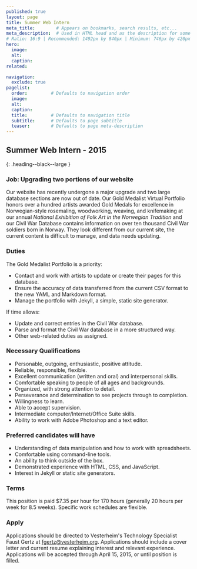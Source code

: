 ```yaml
---
published: true
layout: page
title: Summer Web Intern
meta_title:        # Appears on bookmarks, search results, etc...
meta_description:  # Used in HTML head and as the description for some search engines
# Ratio: 16:9 | Recommended: 1492px by 840px | Minimum: 746px by 420px
hero:
  image:
  alt:
  caption:
related:

navigation:
  exclude: true
pagelist:
  order:         # Defaults to navigation order
  image: 
  alt: 
  caption:
  title:         # Defaults to navigation title
  subtitle:      # Defaults to page subtitle
  teaser:        # Defaults to page meta-description
---
```

Summer Web Intern - 2015
-------------------------
{: .heading--black--large }

### Job: Upgrading two portions of our website

Our website has recently undergone a major upgrade and two large database sections are now out of date. Our Gold Medalist Virtual Portfolio honors over a hundred artists awarded Gold Medals for excellence in Norwegian-style rosemaling, woodworking, weaving, and knifemaking at our annual _National Exhibition of Folk Art in the Norwegian Tradition_ and our Civil War Database contains information on over ten thousand Civil War soldiers born in Norway. They look different from our current site, the current content is difficult to manage, and data needs updating. 

### Duties

The Gold Medalist Portfolio is a priority:

* Contact and work with artists to update or create their pages for this database.
* Ensure the accuracy of data transferred from the current CSV format to the new YAML and Markdown format.
* Manage the portfolio with Jekyll, a simple, static site generator.

If time allows:

* Update and correct entries in the Civil War database.
* Parse and format the Civil War database in a more structured way.
* Other web-related duties as assigned.

### Necessary Qualifications

* Personable, outgoing, enthusiastic, positive attitude.
* Reliable, responsible, flexible.
* Excellent communication (written and oral) and interpersonal skills.
* Comfortable speaking to people of all ages and backgrounds.
* Organized, with strong attention to detail.
* Perseverance and determination to see projects through to completion.
* Willingness to learn.
* Able to accept supervision.
* Intermediate computer/Internet/Office Suite skills.
* Ability to work with Adobe Photoshop and a text editor.

### Preferred candidates will have

* Understanding of data manipulation and how to work with spreadsheets.
* Comfortable using command-line tools.
* An ability to think outside of the box.
* Demonstrated experience with HTML, CSS, and JavaScript.
* Interest in Jekyll or static site generators.

### Terms

This position is paid $7.35 per hour for 170 hours (generally 20 hours per week for 8.5 weeks). Specific work schedules are flexible. 

### Apply

Applications should be directed to Vesterheim's Technology Specialist Faust Gertz at [fgertz@vesterheim.org](mailto:fgertz@vesterheim.org). Applications should include a cover letter and current resume explaining interest and relevant experience. Applications will be accepted through April 15, 2015, or until position is filled. 
